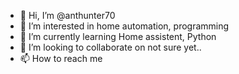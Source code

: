 - 👋 Hi, I’m @anthunter70
- 👀 I’m interested in home automation, programming
- 🌱 I’m currently learning Home assistent, Python
- 💞️ I’m looking to collaborate on not sure yet..
- 📫 How to reach me 

<!---
anthunter70/anthunter70 is a ✨ special ✨ repository because its `README.md` (this file) appears on your GitHub profile.
You can click the Preview link to take a look at your changes.
--->
